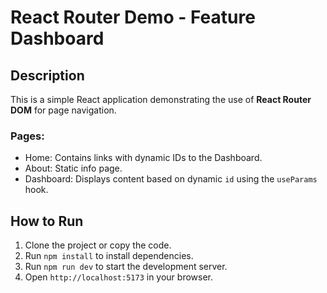 # React Router Demo - Feature Dashboard

## Description
This is a simple React application demonstrating the use of **React Router DOM** for page navigation.

### Pages:
- Home: Contains links with dynamic IDs to the Dashboard.
- About: Static info page.
- Dashboard: Displays content based on dynamic `id` using the `useParams` hook.

## How to Run
1. Clone the project or copy the code.
2. Run `npm install` to install dependencies.
3. Run `npm run dev` to start the development server.
4. Open `http://localhost:5173` in your browser.
